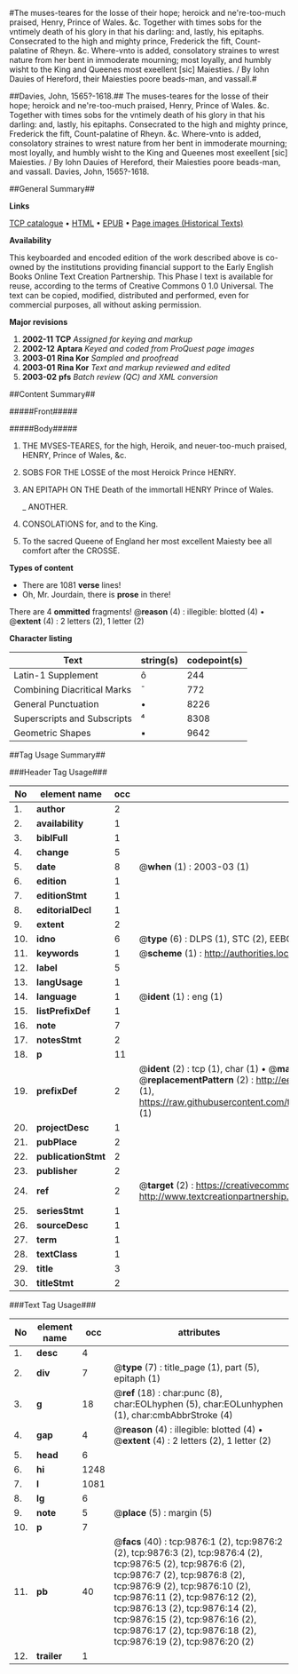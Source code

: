 #The muses-teares for the losse of their hope; heroick and ne're-too-much praised, Henry, Prince of Wales. &c. Together with times sobs for the vntimely death of his glory in that his darling: and, lastly, his epitaphs. Consecrated to the high and mighty prince, Frederick the fift, Count-palatine of Rheyn. &c. Where-vnto is added, consolatory straines to wrest nature from her bent in immoderate mourning; most loyally, and humbly wisht to the King and Queenes most exeellent [sic] Maiesties. / By Iohn Dauies of Hereford, their Maiesties poore beads-man, and vassall.#

##Davies, John, 1565?-1618.##
The muses-teares for the losse of their hope; heroick and ne're-too-much praised, Henry, Prince of Wales. &c. Together with times sobs for the vntimely death of his glory in that his darling: and, lastly, his epitaphs. Consecrated to the high and mighty prince, Frederick the fift, Count-palatine of Rheyn. &c. Where-vnto is added, consolatory straines to wrest nature from her bent in immoderate mourning; most loyally, and humbly wisht to the King and Queenes most exeellent [sic] Maiesties. / By Iohn Dauies of Hereford, their Maiesties poore beads-man, and vassall.
Davies, John, 1565?-1618.

##General Summary##

**Links**

[TCP catalogue](http://www.ota.ox.ac.uk/tcp/)  • 
[HTML](http://tei.it.ox.ac.uk/tcp/Texts-HTML/free/A19/A19908.html)  • 
[EPUB](http://tei.it.ox.ac.uk/tcp/Texts-EPUB/free/A19/A19908.epub) • 
[Page images (Historical Texts)](https://data.historicaltexts.jisc.ac.uk/view?pubId=eebo-99845006e&pageId=eebo-99845006e-9876-1)

**Availability**

This keyboarded and encoded edition of the
	       work described above is co-owned by the institutions
	       providing financial support to the Early English Books
	       Online Text Creation Partnership. This Phase I text is
	       available for reuse, according to the terms of Creative
	       Commons 0 1.0 Universal. The text can be copied,
	       modified, distributed and performed, even for
	       commercial purposes, all without asking permission.

**Major revisions**

1. __2002-11__ __TCP__ *Assigned for keying and markup*
1. __2002-12__ __Aptara__ *Keyed and coded from ProQuest page images*
1. __2003-01__ __Rina Kor__ *Sampled and proofread*
1. __2003-01__ __Rina Kor__ *Text and markup reviewed and edited*
1. __2003-02__ __pfs__ *Batch review (QC) and XML conversion*

##Content Summary##

#####Front#####

#####Body#####

1. THE MVSES-TEARES,
for the high, Heroik, and neuer-too-much
praised, HENRY,
Prince of Wales, &c.

1. SOBS FOR THE LOSSE
of the most Heroick Prince
HENRY.

1. AN EPITAPH ON THE
Death of the immortall HENRY
Prince of Wales.

    _ ANOTHER.

1. CONSOLATIONS
for, and to the
King.

1. To the sacred Queene of England
her most excellent Maiesty
bee all comfort after the
CROSSE.

**Types of content**

  * There are 1081 **verse** lines!
  * Oh, Mr. Jourdain, there is **prose** in there!

There are 4 **ommitted** fragments! 
 @__reason__ (4) : illegible: blotted (4)  •  @__extent__ (4) : 2 letters (2), 1 letter (2)

**Character listing**


|Text|string(s)|codepoint(s)|
|---|---|---|
|Latin-1 Supplement|ô|244|
|Combining             Diacritical Marks|̄|772|
|General Punctuation|•|8226|
|Superscripts             and Subscripts|⁴|8308|
|Geometric Shapes|▪|9642|

##Tag Usage Summary##

###Header Tag Usage###

|No|element name|occ|attributes|
|---|---|---|---|
|1.|__author__|2||
|2.|__availability__|1||
|3.|__biblFull__|1||
|4.|__change__|5||
|5.|__date__|8| @__when__ (1) : 2003-03 (1)|
|6.|__edition__|1||
|7.|__editionStmt__|1||
|8.|__editorialDecl__|1||
|9.|__extent__|2||
|10.|__idno__|6| @__type__ (6) : DLPS (1), STC (2), EEBO-CITATION (1), PROQUEST (1), VID (1)|
|11.|__keywords__|1| @__scheme__ (1) : http://authorities.loc.gov/ (1)|
|12.|__label__|5||
|13.|__langUsage__|1||
|14.|__language__|1| @__ident__ (1) : eng (1)|
|15.|__listPrefixDef__|1||
|16.|__note__|7||
|17.|__notesStmt__|2||
|18.|__p__|11||
|19.|__prefixDef__|2| @__ident__ (2) : tcp (1), char (1)  •  @__matchPattern__ (2) : ([0-9\-]+):([0-9IVX]+) (1), (.+) (1)  •  @__replacementPattern__ (2) : http://eebo.chadwyck.com/downloadtiff?vid=$1&page=$2 (1), https://raw.githubusercontent.com/textcreationpartnership/Texts/master/tcpchars.xml#$1 (1)|
|20.|__projectDesc__|1||
|21.|__pubPlace__|2||
|22.|__publicationStmt__|2||
|23.|__publisher__|2||
|24.|__ref__|2| @__target__ (2) : https://creativecommons.org/publicdomain/zero/1.0/ (1), http://www.textcreationpartnership.org/docs/. (1)|
|25.|__seriesStmt__|1||
|26.|__sourceDesc__|1||
|27.|__term__|1||
|28.|__textClass__|1||
|29.|__title__|3||
|30.|__titleStmt__|2||


###Text Tag Usage###

|No|element name|occ|attributes|
|---|---|---|---|
|1.|__desc__|4||
|2.|__div__|7| @__type__ (7) : title_page (1), part (5), epitaph (1)|
|3.|__g__|18| @__ref__ (18) : char:punc (8), char:EOLhyphen (5), char:EOLunhyphen (1), char:cmbAbbrStroke (4)|
|4.|__gap__|4| @__reason__ (4) : illegible: blotted (4)  •  @__extent__ (4) : 2 letters (2), 1 letter (2)|
|5.|__head__|6||
|6.|__hi__|1248||
|7.|__l__|1081||
|8.|__lg__|6||
|9.|__note__|5| @__place__ (5) : margin (5)|
|10.|__p__|7||
|11.|__pb__|40| @__facs__ (40) : tcp:9876:1 (2), tcp:9876:2 (2), tcp:9876:3 (2), tcp:9876:4 (2), tcp:9876:5 (2), tcp:9876:6 (2), tcp:9876:7 (2), tcp:9876:8 (2), tcp:9876:9 (2), tcp:9876:10 (2), tcp:9876:11 (2), tcp:9876:12 (2), tcp:9876:13 (2), tcp:9876:14 (2), tcp:9876:15 (2), tcp:9876:16 (2), tcp:9876:17 (2), tcp:9876:18 (2), tcp:9876:19 (2), tcp:9876:20 (2)|
|12.|__trailer__|1||
